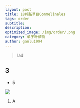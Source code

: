 ```yaml
---
layout: post
title: 18鸭跖草目Commelinales
tags: order    
subtitle: 
description: 
optimized_image: /img/order/.png
category: 单子叶植物
author: ganlu1994  
---
```


> lad

## 3

* 5

![](/img/phylo/.png)

1. A